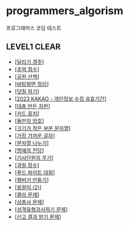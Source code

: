 # programmers_algorism

프로그래머스 코딩 테스트

## LEVEL1 CLEAR

- [[달리기 경주](https://school.programmers.co.kr/learn/courses/30/lessons/178871)]
- [[추억 점수](https://school.programmers.co.kr/learn/courses/30/lessons/176963)]
- [[공원 산책](https://school.programmers.co.kr/learn/courses/30/lessons/172928)]
- [[바탕화면 정리](https://school.programmers.co.kr/learn/courses/30/lessons/161990)]
- [[덧칠 하기](https://school.programmers.co.kr/learn/courses/30/lessons/161989)]
- [[2023 KAKAO - 개인정보 수집 유효기간](https://school.programmers.co.kr/learn/courses/30/lessons/150370)]
- [[대충 만든 자판](https://school.programmers.co.kr/learn/courses/30/lessons/160586)]
- [[카드 뭉치](https://school.programmers.co.kr/learn/courses/30/lessons/159994)]
- [[둘만의 암호](https://school.programmers.co.kr/learn/courses/30/lessons/155652)]
- [[크기가 작은 부분 문자열](https://school.programmers.co.kr/learn/courses/30/lessons/147355)]
- [[가장 가까운 글자](https://school.programmers.co.kr/learn/courses/30/lessons/142086)]
- [[문자열 나누기](https://school.programmers.co.kr/learn/courses/30/lessons/140108)]
- [[명예의 전당](https://school.programmers.co.kr/learn/courses/30/lessons/138477)]
- [[기사단원의 무기](https://school.programmers.co.kr/learn/courses/30/lessons/136798)]
- [[과일 장수](https://school.programmers.co.kr/learn/courses/30/lessons/135808)]
- [[푸드 파이트 대회](https://school.programmers.co.kr/learn/courses/30/lessons/134240)]
- [[햄버거 만들기](https://school.programmers.co.kr/learn/courses/30/lessons/133502)]
- [[옹알이 (2)](https://school.programmers.co.kr/learn/courses/30/lessons/133499)]
- [[콜라 문제](https://school.programmers.co.kr/learn/courses/30/lessons/133499)]
- [[삼총사 문제](https://school.programmers.co.kr/learn/courses/30/lessons/131705)]
- [[성격유형검사하기 문제](https://school.programmers.co.kr/learn/courses/30/lessons/118666)]
- [[신고 결과 받기 문제](https://school.programmers.co.kr/learn/courses/30/lessons/92334)]
